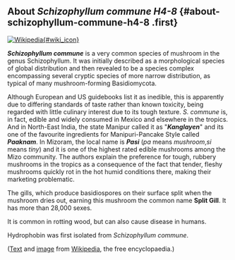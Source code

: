 About *Schizophyllum commune H4-8* {#about-schizophyllum-commune-h4-8 .first}
----------------------------------

[![Wikipedia](/img/wikipedia_logo_v2_en.png){#wiki_icon}](http://en.wikipedia.org/wiki/Schizophyllum_commune)

***Schizophyllum commune*** is a very common species of mushroom in the
genus Schizophyllum. It was initially described as a morphological
species of global distribution and then revealed to be a species complex
encompassing several cryptic species of more narrow distribution, as
typical of many mushroom-forming Basidiomycota.

Although European and US guidebooks list it as inedible, this is
apparently due to differing standards of taste rather than known
toxicity, being regarded with little culinary interest due to its tough
texture. *S. commune* is, in fact, edible and widely consumed in Mexico
and elsewhere in the tropics. And in North-East India, the state Manipur
called it as \"***Kanglayen***\" and its one of the favourite
ingredients for Manipuri-Pancake Style called ***Paaknam***. In Mizoram,
the local name is ***Pasi*** (*pa* means *mushroom*,*si* means *tiny*)
and it is one of the highest rated edible mushrooms among the Mizo
community. The authors explain the preference for tough, rubbery
mushrooms in the tropics as a consequence of the fact that tender,
fleshy mushrooms quickly rot in the hot humid conditions there, making
their marketing problematic.

The gills, which produce basidiospores on their surface split when the
mushroom dries out, earning this mushroom the common name **Split
Gill**. It has more than 28,000 sexes.

It is common in rotting wood, but can also cause disease in humans.

Hydrophobin was first isolated from *Schizophyllum commune*.

([Text](http://en.wikipedia.org/wiki/Schizophyllum_commune) and
[image](http://commons.wikimedia.org/wiki/File:Fuzzy_Fungi_(Schizophyllum_commune).jpg)
from [Wikipedia](http://en.wikipedia.org/), the free encyclopaedia.)
